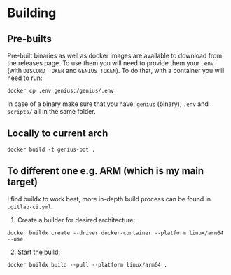 # Building

## Pre-builts
Pre-built binaries as well as docker images are available to download from the releases page.
To use them you will need to provide them your `.env` (with `DISCORD_TOKEN` and `GENIUS_TOKEN`).
To do that, with a container you will need to run:

```
docker cp .env genius:/genius/.env
```

In case of a binary make sure that you have: `genius` (binary), `.env` and `scripts/` all in the same folder.

## Locally to current arch
```
docker build -t genius-bot .
```

## To different one e.g. ARM (which is my main target)
I find buildx to work best, more in-depth build process can be found in `.gitlab-ci.yml`.


1. Create a builder for desired architecture:
```
docker buildx create --driver docker-container --platform linux/arm64 --use
```

2. Start the build:
```
docker buildx build --pull --platform linux/arm64 .
```

